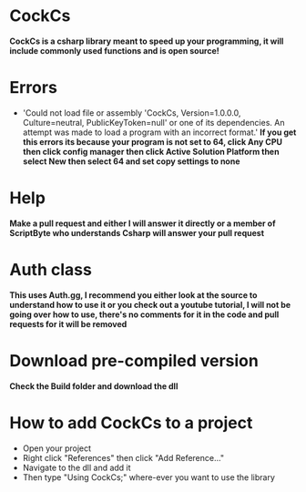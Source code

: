 # CockCs
**CockCs is a csharp library meant to speed up your programming, it will include commonly used functions and is open source!**

# Errors
* 'Could not load file or assembly 'CockCs, Version=1.0.0.0, Culture=neutral, PublicKeyToken=null' or one of its dependencies. An attempt was made to load a program with an incorrect format.'
**If you get this errors its because your program is not set to 64, click Any CPU then click config manager then click Active Solution Platform then select New then select 64 and set copy settings to none**

# Help
**Make a pull request and either I will answer it directly or a member of ScriptByte who understands Csharp will answer your pull request**

# Auth class
**This uses Auth.gg, I recommend you either look at the source to understand how to use it or you check out a youtube tutorial, I will not be going over how to use, there's no comments for it in the code and pull requests for it will be removed**

# Download pre-compiled version
**Check the Build folder and download the dll**

# How to add CockCs to a project
* Open your project
* Right click "References" then click "Add Reference..." 
* Navigate to the dll and add it
* Then type "Using CockCs;" where-ever you want to use the library

